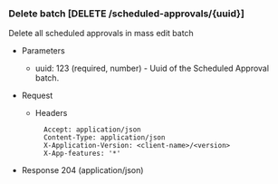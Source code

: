 ### Delete batch [DELETE /scheduled-approvals/{uuid}]

Delete all scheduled approvals in mass edit batch 

+ Parameters
    + uuid: 123 (required, number) - Uuid of the Scheduled Approval batch.

+ Request
    + Headers

            Accept: application/json
            Content-Type: application/json
            X-Application-Version: <client-name>/<version>
            X-App-features: '*'

+ Response 204 (application/json)

<!-- include(../error_responses.md) -->
